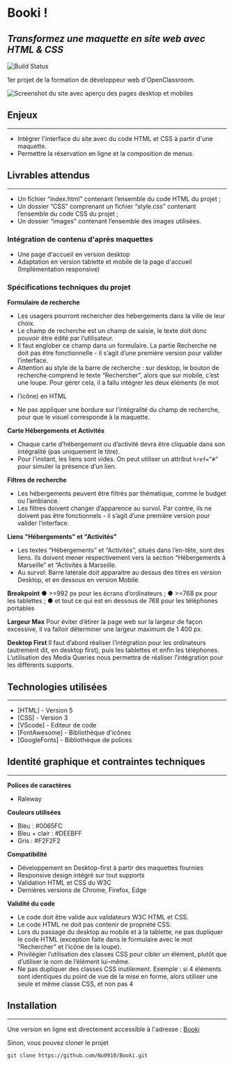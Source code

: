 # Booki !
## _Transformez une maquette en site web avec HTML & CSS_


![Build Status](https://badge.buildkite.com/sample.svg?status=passing)

1er projet de la formation de développeur web d'OpenClassroom.

![Screenshot du site avec aperçu des pages desktop et mobiles](https://github.com/No0910/Booki/assets/98163578/ffe6878c-9a1e-4cdc-993f-269f3eabef37)

## Enjeux
---
- Intégrer l'interface du site avec du code HTML et CSS à partir d'une maquette.
- Permettre la réservation en ligne et la composition de menus.

## Livrables attendus
---
- Un fichier “index.html” contenant l’ensemble du code HTML du projet ;
- Un dossier “CSS” comprenant un fichier “style.css” contenant l’ensemble du code CSS du projet ;
- Un dossier “images” contenant l’ensemble des images utilisées.

### Intégration de contenu d'après maquettes

- Une page d'accueil en version desktop
- Adaptation en version tablette et mobile de la page d'accueil (Implémentation responsive)

### Spécifications techniques du projet

**Formulaire de recherche**
- Les usagers pourront rechercher des hébergements dans la ville de leur choix.
- Le champ de recherche est un champ de saisie, le texte doit donc pouvoir être
édité par l’utilisateur.
- Il faut englober ce champ dans un formulaire. La partie Recherche ne doit pas
être fonctionnelle - il s’agit d’une première version pour valider l’interface.
-  Attention au style de la barre de recherche : sur desktop, le bouton de
recherche comprend le texte “Rechercher”, alors que sur mobile, c’est
une loupe. Pour gérer cela, il a fallu intégrer les deux éléments (le mot
+ l’icône) en HTML
- Ne pas appliquer une bordure sur l’intégralité du champ de
recherche, pour que le visuel corresponde à la maquette.

**Carte Hébergements et Activités**
- Chaque carte d’hébergement ou d’activité devra être cliquable dans son
intégralité (pas uniquement le titre).
- Pour l’instant, les liens sont vides. On peut utiliser un attribut `href=”#”` pour
simuler la présence d’un lien.

**Filtres de recherche**
- Les hébergements peuvent être filtrés par thématique, comme le budget ou
l’ambiance.
- Les filtres doivent changer d’apparence au survol. Par contre, ils ne doivent pas
être fonctionnels - il s’agit d’une première version pour valider l’interface.

**Liens "Hébergements" et "Activités"**
- Les textes “Hébergements” et “Activités”, situés dans l’en-tête, sont des liens. Ils
doivent mener respectivement vers la section “Hébergements à Marseille” et
“Activités à Marseille. 
- Au survol: Barre latérale doit apparaitre au dessus des titres en version Desktop, et en dessous en version Mobile.

**Breakpoint**
● >=992 px pour les écrans d’ordinateurs ;
● >=768 px pour les tablettes ;
● et tout ce qui est en dessous de 768 pour les téléphones portables

**Largeur Max**
Pour éviter d’étirer la page web sur la largeur de façon excessive, il va falloir déterminer
une largeur maximum de 1 400 px.

**Desktop First**
Il faut d’abord réaliser l’intégration pour les ordinateurs (autrement dit, en desktop first),
puis les tablettes et enfin les téléphones. L’utilisation des Media Queries nous permettra
de réaliser l’intégration pour les différents supports.

## Technologies utilisées
---
- [HTML] - Version 5
- [CSS] - Version 3
- [VScode] - Editeur de code
- [FontAwesome] - Bibliothèque d'icônes
- [GoogleFonts] - Bibliothèque de polices

## Identité graphique et contraintes techniques
---
**Polices de caractères**
- Raleway

**Couleurs utilisées**
- Bleu : #0065FC
- Bleu + clair : #DEEBFF
- Gris : #F2F2F2


**Compatibilité**
- Développement en Desktop-first à partir des maquettes fournies
- Responsive design intégré sur tout supports
- Validation HTML et CSS du W3C
- Dernières versions de Chrome, Firefox, Edge

**Validité du code**
- Le code doit être valide aux validateurs W3C HTML et CSS.
- Le code HTML ne doit pas contenir de propriété CSS.
- Lors du passage du desktop au mobile et à la tablette, ne pas dupliquer le code
HTML (exception faite dans le formulaire avec le mot “Rechercher” et l’icône de la
loupe).
- Privilégier l’utilisation des classes CSS pour cibler un élément, plutôt que d’utiliser
le nom de l’élément lui-même.
- Ne pas dupliquer des classes CSS inutilement. Exemple : si 4 éléments sont
identiques du point de vue de la mise en forme, alors utiliser une seule et même
classe CSS, et non pas 4

## Installation
---
Une version en ligne est directement accessible à l'adresse : [Booki](https://nd-booki.netlify.app/)

Sinon, vous pouvez cloner le projet
```terminal
git clone https://github.com/No0910/Booki.git
```
